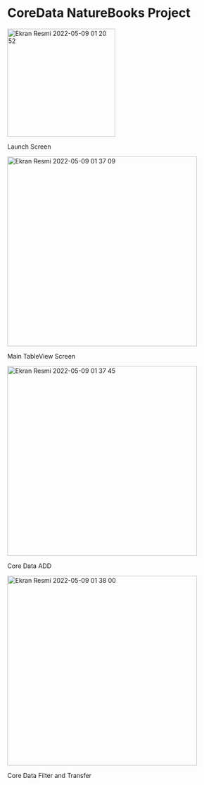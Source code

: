 # CoreData NatureBooks Project

<img width="245" alt="Ekran Resmi 2022-05-09 01 20 52" src="https://user-images.githubusercontent.com/85077754/167318564-d89d4683-e659-4c05-92cd-86faf1179923.png">


Launch Screen




<img width="431" alt="Ekran Resmi 2022-05-09 01 37 09" src="https://user-images.githubusercontent.com/85077754/167318634-cba9c4e1-a748-4986-a01b-074ea98f4393.png">


Main TableView Screen






<img width="431" alt="Ekran Resmi 2022-05-09 01 37 45" src="https://user-images.githubusercontent.com/85077754/167318655-041cc857-f534-4e9f-9b3e-1a0e8e8b93e0.png">


Core Data ADD






<img width="431" alt="Ekran Resmi 2022-05-09 01 38 00" src="https://user-images.githubusercontent.com/85077754/167318658-924822a2-780a-4230-b091-39dd8ac7529d.png">


Core Data Filter and Transfer


